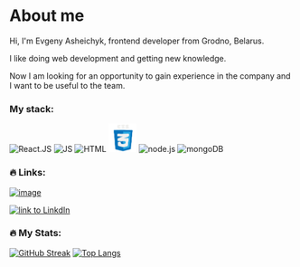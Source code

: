 # About me
<div align="left">
  <p>Hi, I'm Evgeny Asheichyk, frontend developer from Grodno, Belarus.</p>
  <p>I like doing web development and getting new knowledge.</p>
  <p>Now I am looking for an opportunity to gain experience in the company and I want to be useful to the team.</p>
</div>

### My stack:
<div align="left">
  <img src="https://media.giphy.com/media/eNAsjO55tPbgaor7ma/giphy.gif" alt="React.JS" width="50">
  <img src="https://miro.medium.com/max/960/1*-tOldEbfjijxn9VqZeULqg.gif" alt="JS" width="50">
  <img src="https://cdn.dribbble.com/users/783/screenshots/104300/shot_1295820312.gif" alt="HTML" width="50" height="50">
  <img src="https://raw.githubusercontent.com/Zenfection/Image/master/2021/06/08-15-57-53-68747470733a2f2f6d65646961302e67697068792e636f6d2f6d656469612f667345615a6c644e43384131504a336d77702f736f757263652e676966.gif" alt="CSS" width="50">
  <img src="https://media.giphy.com/media/kdFc8fubgS31b8DsVu/giphy.gif" alt="node.js" width="50" height="50">
  <img src="https://miro.medium.com/max/1200/0*GTTsEc-bsWoqcOoM.gif" alt="mongoDB" width="100" height="50">
</div>

### :fire: Links:
 [![image](https://user-images.githubusercontent.com/25010106/203548329-6d73e572-c9c0-47ba-afd6-4590cee0d183.png)](https://www.codewars.com/users/Yauheni5)

<div>
  <a href="https://www.linkedin.com/in/yauheni-asheichyk/"><img src="https://media.tenor.com/KOki-OrS24AAAAAC/linkedin.gif" alt="link to LinkdIn" width="100"></a>
</div>

### :fire: My Stats:

[![GitHub Streak](http://github-readme-streak-stats.herokuapp.com?user=Yauheni5&theme=dark&background=000000)](https://git.io/streak-stats)
[![Top Langs](https://github-readme-stats.vercel.app/api/top-langs/?username=Yauheni5&layout=compact&theme=vision-friendly-dark)](https://github.com/anuraghazra/github-readme-stats)
